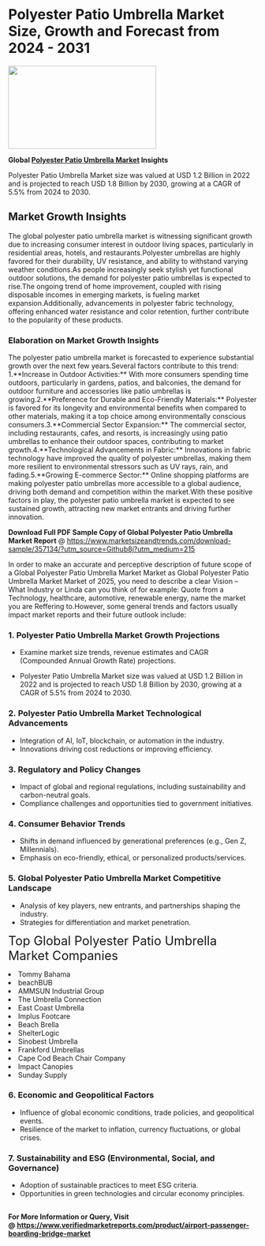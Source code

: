 <H1>Polyester Patio Umbrella Market Size, Growth and Forecast from 2024 - 2031</H1><img class="aligncenter size-medium wp-image-584254" src="https://thirdeyenews.in/wp-content/uploads/2024/09/Global-Market-Research-300x168.jpeg" alt="" width="300" height="168" /><p><strong>Global&nbsp;<a href="https://www.marketsizeandtrends.com/download-sample/357134/?utm_source=Github8j?utm_medium=215">Polyester Patio Umbrella Market</a> Insights</strong></p><p>Polyester Patio Umbrella Market size was valued at USD 1.2 Billion in 2022 and is projected to reach USD 1.8 Billion by 2030, growing at a CAGR of 5.5% from 2024 to 2030.</p><p><h2>Market Growth Insights</h2> The global polyester patio umbrella market is witnessing significant growth due to increasing consumer interest in outdoor living spaces, particularly in residential areas, hotels, and restaurants.Polyester umbrellas are highly favored for their durability, UV resistance, and ability to withstand varying weather conditions.As people increasingly seek stylish yet functional outdoor solutions, the demand for polyester patio umbrellas is expected to rise.The ongoing trend of home improvement, coupled with rising disposable incomes in emerging markets, is fueling market expansion.Additionally, advancements in polyester fabric technology, offering enhanced water resistance and color retention, further contribute to the popularity of these products.<h3>Elaboration on Market Growth Insights</h3> The polyester patio umbrella market is forecasted to experience substantial growth over the next few years.Several factors contribute to this trend: 1.**Increase in Outdoor Activities:** With more consumers spending time outdoors, particularly in gardens, patios, and balconies, the demand for outdoor furniture and accessories like patio umbrellas is growing.2.**Preference for Durable and Eco-Friendly Materials:** Polyester is favored for its longevity and environmental benefits when compared to other materials, making it a top choice among environmentally conscious consumers.3.**Commercial Sector Expansion:** The commercial sector, including restaurants, cafes, and resorts, is increasingly using patio umbrellas to enhance their outdoor spaces, contributing to market growth.4.**Technological Advancements in Fabric:** Innovations in fabric technology have improved the quality of polyester umbrellas, making them more resilient to environmental stressors such as UV rays, rain, and fading.5.**Growing E-commerce Sector:** Online shopping platforms are making polyester patio umbrellas more accessible to a global audience, driving both demand and competition within the market.With these positive factors in play, the polyester patio umbrella market is expected to see sustained growth, attracting new market entrants and driving further innovation.<p><span class=""><strong>Download Full PDF Sample Copy of Global Polyester Patio Umbrella Market Report</strong> @ <a href="https://www.marketsizeandtrends.com/download-sample/357134/?utm_source=Github8j?utm_medium=215" target="_blank">https://www.marketsizeandtrends.com/download-sample/357134/?utm_source=Github8j?utm_medium=215</a></span></p><p>In order to make an accurate and perceptive description of future scope of a Global&nbsp;Polyester Patio Umbrella Market Market as Global&nbsp;Polyester Patio Umbrella Market Market of 2025, you need to describe a clear Vision &ndash; What Industry or Linda can you think of for example: Quote from a Technology, healthcare, automotive, renewable energy, name the market you are Reffering to.However, some general trends and factors usually impact market reports and their future outlook include:</p><h3>1.&nbsp;<strong>Polyester Patio Umbrella Market Growth Projections</strong></h3><ul><li>Examine market size trends, revenue estimates and CAGR (Compounded Annual Growth Rate) projections.</li><li><p>Polyester Patio Umbrella Market size was valued at USD 1.2 Billion in 2022 and is projected to reach USD 1.8 Billion by 2030, growing at a CAGR of 5.5% from 2024 to 2030.</p></li></ul><h3>2.&nbsp;<strong>Polyester Patio Umbrella Market Technological Advancements</strong></h3><ul><li>Integration of AI, IoT, blockchain, or automation in the industry.</li><li>Innovations driving cost reductions or improving efficiency.</li></ul><h3>3.&nbsp;<strong>Regulatory and Policy Changes</strong></h3><ul><li>Impact of global and regional regulations, including sustainability and carbon-neutral goals.</li><li>Compliance challenges and opportunities tied to government initiatives.</li></ul><h3>4.&nbsp;<strong>Consumer Behavior Trends</strong></h3><ul><li>Shifts in demand influenced by generational preferences (e.g., Gen Z, Millennials).</li><li>Emphasis on eco-friendly, ethical, or personalized products/services.</li></ul><h3>5.&nbsp;<strong>Global Polyester Patio Umbrella Market Competitive Landscape</strong></h3><ul><li>Analysis of key players, new entrants, and partnerships shaping the industry.</li><li>Strategies for differentiation and market penetration.</li></ul><p data-pm-slice="1 1 []"><span style="color: inherit; font-family: inherit; font-size: 25px;">Top Global Polyester Patio Umbrella Market Companies</span></p><div class="" data-test-id=""><p><li>Tommy Bahama</li><li> beachBUB</li><li> AMMSUN Industrial Group</li><li> The Umbrella Connection</li><li> East Coast Umbrella</li><li> Implus Footcare</li><li> Beach Brella</li><li> ShelterLogic</li><li> Sinobest Umbrella</li><li> Frankford Umbrellas</li><li> Cape Cod Beach Chair Company</li><li> Impact Canopies</li><li> Sunday Supply</li></p></div><h3>6.&nbsp;<strong>Economic and Geopolitical Factors</strong></h3><ul><li>Influence of global economic conditions, trade policies, and geopolitical events.</li><li>Resilience of the market to inflation, currency fluctuations, or global crises.</li></ul><h3>7.&nbsp;<strong>Sustainability and ESG (Environmental, Social, and Governance)</strong></h3><ul><li>Adoption of sustainable practices to meet ESG criteria.</li><li>Opportunities in green technologies and circular economy principles.</li></ul><h2><strong style="font-size: 14px;">For More Information or Query, Visit @&nbsp;</strong><a style="background-color: #ffffff; font-size: 14px;" href="https://www.marketsizeandtrends.com/report/polyester-patio-umbrella-market/" target="_blank">https://www.verifiedmarketreports.com/product/airport-passenger-boarding-bridge-market</a></h2>